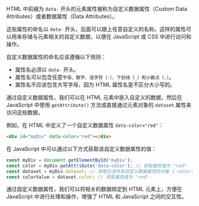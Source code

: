 HTML 中前缀为 `data-` 开头的元素属性被称为自定义数据属性（Custom Data Attributes）或者数据属性（Data Attributes）。

这些属性的命名以 `data-` 开头，后面可以跟上任意自定义的名称。这样的属性可以用来存储与元素相关的自定义数据，以便在 JavaScript 或 CSS 中进行访问和操作。

自定义数据属性的命名应该遵循以下规则：
- 属性名必须以 `data-` 开头。
- 属性名可以包含任意`字母、数字、连字符（-）、下划线（_）和小数点（.）`。
- 属性名不应该包含大写字母，因为 HTML 属性名是不区分大小写的。

通过自定义数据属性，我们可以在 HTML 元素中嵌入自定义的数据，然后在 JavaScript 中使用 `getAttribute()` 方法或直接通过元素对象的 `dataset` 属性来访问这些数据。

例如，在 HTML 中定义了一个自定义数据属性 `data-color="red"`：
```html
<div id="myDiv" data-color="red"></div>
```

在 JavaScript 中可以通过以下方式获取该自定义数据属性的值：
```javascript
const myDiv = document.getElementById('myDiv');
const color = myDiv.getAttribute('data-color'); // 获取属性值为 "red"
const dataset = myDiv.dataset; // 获取包含所有自定义数据属性的对象 { color: "red" }
const colorValue = dataset.color; // 获取属性值为 "red"
```

通过自定义数据属性，我们可以将相关的数据绑定到 HTML 元素上，方便在 JavaScript 中进行处理和操作，增强了 HTML 和 JavaScript 之间的交互性。
